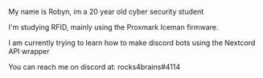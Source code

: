 My name is Robyn, im a 20 year old cyber security student 

I'm studying RFID, mainly using the Proxmark Iceman firmware. 

I am currently trying to learn how to make discord bots using the Nextcord API wrapper

You can reach me on discord at: rocks4brains#4114
